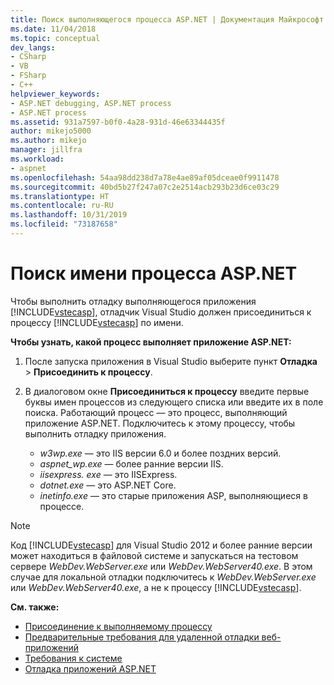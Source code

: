 ```yaml
---
title: Поиск выполняющегося процесса ASP.NET | Документация Майкрософт
ms.date: 11/04/2018
ms.topic: conceptual
dev_langs:
- CSharp
- VB
- FSharp
- C++
helpviewer_keywords:
- ASP.NET debugging, ASP.NET process
- ASP.NET process
ms.assetid: 931a7597-b0f0-4a28-931d-46e63344435f
author: mikejo5000
ms.author: mikejo
manager: jillfra
ms.workload:
- aspnet
ms.openlocfilehash: 54aa98dd238d7a78e4ae89af05dceae0f9911478
ms.sourcegitcommit: 40bd5b27f247a07c2e2514acb293b23d6ce03c29
ms.translationtype: HT
ms.contentlocale: ru-RU
ms.lasthandoff: 10/31/2019
ms.locfileid: "73187658"
---
```

# <a name="find-the-name-of-the-aspnet-process"></a>Поиск имени процесса ASP.NET

Чтобы выполнить отладку выполняющегося приложения [!INCLUDE[vstecasp](../code-quality/includes/vstecasp_md.md)], отладчик Visual Studio должен присоединиться к процессу [!INCLUDE[vstecasp](../code-quality/includes/vstecasp_md.md)] по имени.

**Чтобы узнать, какой процесс выполняет приложение ASP.NET:**

1. После запуска приложения в Visual Studio выберите пункт **Отладка** > **Присоединить к процессу**.

1. В диалоговом окне **Присоединиться к процессу** введите первые буквы имен процессов из следующего списка или введите их в поле поиска. Работающий процесс — это процесс, выполняющий приложение ASP.NET. Подключитесь к этому процессу, чтобы выполнить отладку приложения.

    - *w3wp.exe* — это IIS версии 6.0 и более поздних версий.
    - *aspnet_wp.exe* — более ранние версии IIS.
    - *iisexpress. exe* — это IISExpress.
    - *dotnet.exe* — это ASP.NET Core.
    - *inetinfo.exe* — это старые приложения ASP, выполняющиеся в процессе.

>[!NOTE]
>Код [!INCLUDE[vstecasp](../code-quality/includes/vstecasp_md.md)] для Visual Studio 2012 и более ранние версии может находиться в файловой системе и запускаться на тестовом сервере *WebDev.WebServer.exe* или *WebDev.WebServer40.exe*. В этом случае для локальной отладки подключитесь к *WebDev.WebServer.exe* или *WebDev.WebServer40.exe*, а не к процессу [!INCLUDE[vstecasp](../code-quality/includes/vstecasp_md.md)].

**См. также:**

- [Присоединение к выполняемому процессу](../debugger/attach-to-running-processes-with-the-visual-studio-debugger.md)
- [Предварительные требования для удаленной отладки веб-приложений](remote-debugging-aspnet-on-a-remote-iis-7-5-computer.md)
- [Требования к системе](../debugger/aspnet-debugging-system-requirements.md)
- [Отладка приложений ASP.NET](../debugger/how-to-enable-debugging-for-aspnet-applications.md)